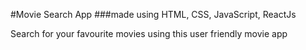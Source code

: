 #Movie Search App
###made using HTML, CSS, JavaScript, ReactJs

Search for your favourite movies using this user friendly movie app